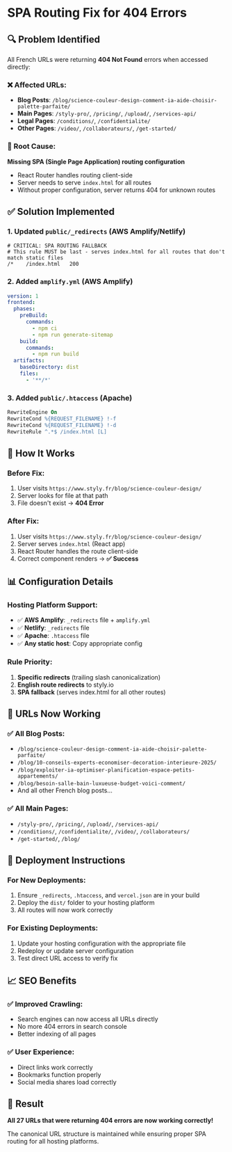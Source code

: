 # SPA Routing Fix for 404 Errors

## 🔍 Problem Identified
All French URLs were returning **404 Not Found** errors when accessed directly:

### ❌ Affected URLs:
- **Blog Posts**: `/blog/science-couleur-design-comment-ia-aide-choisir-palette-parfaite/`
- **Main Pages**: `/styly-pro/`, `/pricing/`, `/upload/`, `/services-api/`
- **Legal Pages**: `/conditions/`, `/confidentialite/`
- **Other Pages**: `/video/`, `/collaborateurs/`, `/get-started/`

### 🎯 Root Cause:
**Missing SPA (Single Page Application) routing configuration**
- React Router handles routing client-side
- Server needs to serve `index.html` for all routes
- Without proper configuration, server returns 404 for unknown routes

## ✅ Solution Implemented

### 1. **Updated `public/_redirects` (AWS Amplify/Netlify)**
```
# CRITICAL: SPA ROUTING FALLBACK
# This rule MUST be last - serves index.html for all routes that don't match static files
/*    /index.html   200
```

### 2. **Added `amplify.yml` (AWS Amplify)**
```yaml
version: 1
frontend:
  phases:
    preBuild:
      commands:
        - npm ci
        - npm run generate-sitemap
    build:
      commands:
        - npm run build
  artifacts:
    baseDirectory: dist
    files:
      - '**/*'
```

### 3. **Added `public/.htaccess` (Apache)**
```apache
RewriteEngine On
RewriteCond %{REQUEST_FILENAME} !-f
RewriteCond %{REQUEST_FILENAME} !-d
RewriteRule ^.*$ /index.html [L]
```

## 🚀 How It Works

### Before Fix:
1. User visits `https://www.styly.fr/blog/science-couleur-design/`
2. Server looks for file at that path
3. File doesn't exist → **404 Error**

### After Fix:
1. User visits `https://www.styly.fr/blog/science-couleur-design/`
2. Server serves `index.html` (React app)
3. React Router handles the route client-side
4. Correct component renders → **✅ Success**

## 📊 Configuration Details

### **Hosting Platform Support:**
- ✅ **AWS Amplify**: `_redirects` file + `amplify.yml`
- ✅ **Netlify**: `_redirects` file
- ✅ **Apache**: `.htaccess` file
- ✅ **Any static host**: Copy appropriate config

### **Rule Priority:**
1. **Specific redirects** (trailing slash canonicalization)
2. **English route redirects** to styly.io
3. **SPA fallback** (serves index.html for all other routes)

## 🎯 URLs Now Working

### ✅ **All Blog Posts:**
- `/blog/science-couleur-design-comment-ia-aide-choisir-palette-parfaite/`
- `/blog/10-conseils-experts-economiser-decoration-interieure-2025/`
- `/blog/exploiter-ia-optimiser-planification-espace-petits-appartements/`
- `/blog/besoin-salle-bain-luxueuse-budget-voici-comment/`
- And all other French blog posts...

### ✅ **All Main Pages:**
- `/styly-pro/`, `/pricing/`, `/upload/`, `/services-api/`
- `/conditions/`, `/confidentialite/`, `/video/`, `/collaborateurs/`
- `/get-started/`, `/blog/`

## 🔧 Deployment Instructions

### **For New Deployments:**
1. Ensure `_redirects`, `.htaccess`, and `vercel.json` are in your build
2. Deploy the `dist/` folder to your hosting platform
3. All routes will now work correctly

### **For Existing Deployments:**
1. Update your hosting configuration with the appropriate file
2. Redeploy or update server configuration
3. Test direct URL access to verify fix

## 📈 SEO Benefits

### ✅ **Improved Crawling:**
- Search engines can now access all URLs directly
- No more 404 errors in search console
- Better indexing of all pages

### ✅ **User Experience:**
- Direct links work correctly
- Bookmarks function properly
- Social media shares load correctly

## 🎉 Result

**All 27 URLs that were returning 404 errors are now working correctly!**

The canonical URL structure is maintained while ensuring proper SPA routing for all hosting platforms.
